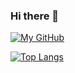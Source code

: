### Hi there 👋

<!--
**shawaj/shawaj** is a ✨ _special_ ✨ repository because its `README.md` (this file) appears on your GitHub profile.

Here are some ideas to get you started:

- 🔭 I’m currently working on ...
- 🌱 I’m currently learning ...
- 👯 I’m looking to collaborate on ...
- 🤔 I’m looking for help with ...
- 💬 Ask me about ...
- 📫 How to reach me: ...
- 😄 Pronouns: ...
- ⚡ Fun fact: ...
-->

[![My GitHub](https://github-readme-stats.vercel.app/api?username=shawaj&count_private=true&show_icons=true&theme=transparent&include_all_commits=true)](https://github.com/shawaj)

[![Top Langs](https://github-readme-stats.vercel.app/api/top-langs/?username=shawaj&theme=transparent&count_private=true&show_icons=true&layout=compact)](https://github.com/shawaj)
